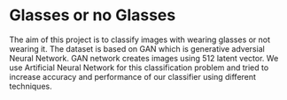 # Glasses or no Glasses
The aim of this project is to classify images with wearing glasses or not wearing it.
The dataset is based on GAN which is generative adversial Neural Network. GAN network creates images using 512 latent vector.
We use Artificial Neural Network for this classification problem and tried to increase accuracy and performance of our classifier using different techniques.
